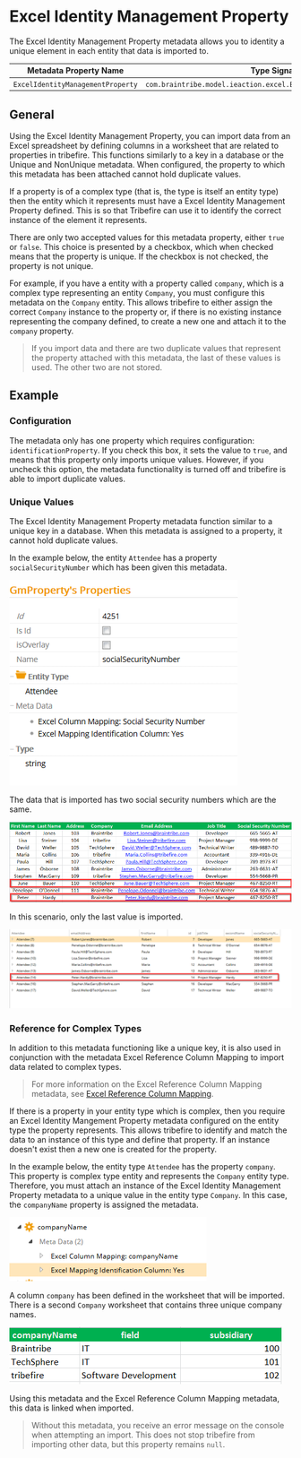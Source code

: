 # Excel Identity Management Property

The Excel Identity Management Property metadata allows you to identity a unique element in each entity that data is imported to.

Metadata Property Name  | Type Signature  
------- | -----------
`ExcelIdentityManagementProperty` | `com.braintribe.model.ieaction.excel.ExcelIdentityManagementProperty`

## General

Using the Excel Identity Management Property, you can import data from an Excel spreadsheet by defining columns in a worksheet that are related to properties in tribefire. This functions similarly to a key in a database or the Unique and NonUnique metadata. When configured, the property to which this metadata has been attached cannot hold duplicate values.

If a property is of a complex type (that is, the type is itself an entity type) then the entity which it represents must have a Excel Identity Management Property defined. This is so that Tribefire can use it to identify the correct instance of the element it represents.

There are only two accepted values for this metadata property, either `true` or `false`. This choice is presented by a checkbox, which when checked means that the property is unique. If the checkbox is not checked, the property is not unique.

For example, if you have a entity with a property called `company`, which is a complex type representing an entity `Company`, you must configure this metadata on the `Company` entity. This allows tribefire to either assign the correct `Company` instance to the property or, if there is no existing instance representing the company defined, to create a new one and attach it to the `company` property.
> If you import data and there are two duplicate values that represent the property attached with this metadata, the last of these values is used. The other two are not stored.

## Example

### Configuration

The metadata only has one property which requires configuration: `identificationProperty`. If you check this box, it sets the value to `true`, and means that this property only imports unique values. However, if you uncheck this option, the metadata functionality is turned off and tribefire is able to import duplicate values.

### Unique Values

The Excel Identity Management Property metadata function similar to a unique key in a database. When this metadata is assigned to a property, it cannot hold duplicate values.

In the example below, the entity `Attendee` has a property `socialSecurityNumber` which has been given this metadata.

![](../../images/ExcelIdentityManagementProperty02.png)

The data that is imported has two social security numbers which are the same.

![](../../images/ExcelIdentityManagementProperty01.png)

In this scenario, only the last value is imported.

![](../../images/ExcelIdentityManagementProperty03.png)

### Reference for Complex Types

In addition to this metadata functioning like a unique key, it is also used in conjunction with the metadata Excel Reference Column Mapping to import data related to complex types.
> For more information on the Excel Reference Column Mapping metadata, see [Excel Reference Column Mapping](excel_reference.md).

If there is a property in your entity type which is complex, then you require an Excel Identity Mangement Property metadata configured on the entity type the property represents. This allows tribefire to identify and match the data to an instance of this type and define that property. If an instance doesn't exist then a new one is created for the property.

In the example below, the entity type `Attendee` has the property `company`. This property is complex type entity and represents the `Company` entity type. Therefore, you must attach an instance of the Excel Identity Management Property metadata to a unique value in the entity type `Company`. In this case, the `companyName` property is assigned the metadata.

![](../../images/ExcelIdentityManagementProperty08.png)

A column `company` has been defined in the worksheet that will be imported. There is a second `Company` worksheet that contains three unique company names.

![](../../images/ExcelIdentityManagementProperty06.png)

Using this metadata and the Excel Reference Column Mapping metadata, this data is linked when imported.
> Without this metadata, you receive an error message on the console when attempting an import. This does not stop tribefire from importing other data, but this property remains `null`.
